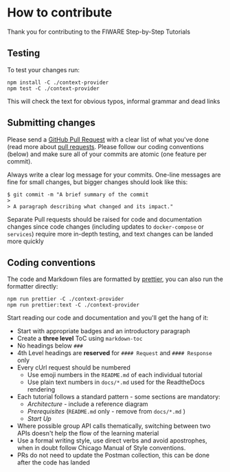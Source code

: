 # How to contribute

Thank you for contributing to the FIWARE Step-by-Step Tutorials

## Testing

To test your changes run:

```console
npm install -C ./context-provider
npm test -C ./context-provider
```

This will check the text for obvious typos, informal grammar and dead links

## Submitting changes

Please send a [GitHub Pull Request](https://github.com/FIWARE/tutorials.NGSI-LD/pull/new/master) with a clear list of
what you've done (read more about [pull requests](https://help.github.com/en/articles/about-pull-requests). Please
follow our coding conventions (below) and make sure all of your commits are atomic (one feature per commit).

Always write a clear log message for your commits. One-line messages are fine for small changes, but bigger changes
should look like this:

```console
$ git commit -m "A brief summary of the commit
>
> A paragraph describing what changed and its impact."
```

Separate Pull requests should be raised for code and documentation changes since code changes (including updates to
`docker-compose` or `services`) require more in-depth testing, and text changes can be landed more quickly

## Coding conventions

The code and Markdown files are formatted by [prettier](https://prettier.io), you can also run the formatter directly:

```console
npm run prettier -C ./context-provider
npm run prettier:text -C ./context-provider
```

Start reading our code and documentation and you'll get the hang of it:

-   Start with appropriate badges and an introductory paragraph
-   Create a **three level** ToC using `markdown-toc`
-   No headings below `###`
-   4th Level headings are **reserved** for `#### Request` and `#### Response` only
-   Every cUrl request should be numbered
    -   Use emoji numbers in the `README.md` of each individual tutorial
    -   Use plain text numbers in `docs/*.md` used for the ReadtheDocs rendering
-   Each tutorial follows a standard pattern - some sections are mandatory:
    -   _Architecture_ - include a reference diagram
    -   _Prerequisites_ (`README.md` only - remove from `docs/*.md` )
    -   _Start Up_
-   Where possible group API calls thematically, switching between two APIs doesn't help the flow of the learning
    material
-   Use a formal writing style, use direct verbs and avoid apostrophes, when in doubt follow Chicago Manual of Style
    conventions.
-   PRs do not need to update the Postman collection, this can be done after the code has landed
